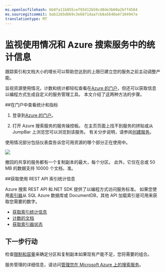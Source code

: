 ```yaml
---
ms.openlocfilehash: bb8fa11b855cef93412b59cd8de3b60a2bff4584
ms.sourcegitcommit: bab1265d669c3e6871daa7cb8a5640a47104947a
translationtype: MT
---
```

<properties 
   pageTitle="监视使用情况和 Azure 搜索服务中的统计信息" 
   description="跟踪的 Azure 搜索的资源消耗和索引大小" 
   services="search" 
   documentationCenter="" 
   authors="HeidiSteen" 
   manager="mblythe" 
   editor=""
   tags="azure-portal"/>

<tags
   ms.service="search"
   ms.devlang="na"
   ms.topic="article"
   ms.tgt_pltfrm="na"
   ms.workload="required" 
   ms.date="07/08/2015"
   ms.author="heidist"/>

# 监视使用情况和 Azure 搜索服务中的统计信息

跟踪索引和文档大小的增长可以帮助您达到的上限已建立您的服务之前主动调整产能。 

监视资源使用情况，计数和统计都轻松查看在[Azure 的门户](https://portal.azure.com)，但还可以获取信息以编程方式生成自定义的服务管理工具。 本文介绍了这两种方法的步骤。

##在门户中查看统计和指标 

1. 登录到[Azure 的门户](https://portal.azure.com)。 

2. 打开 Azure 搜索服务的服务操控板。 在主页页面上找不到服务的拼贴或从 JumpBar 上浏览您可以浏览到该服务。 有关分步说明，请参阅[创建服务](search-create-service-portal.md)。

使用情况部分包括仪表盘告诉您可用资源的哪个部分正在使用中。

  ![][1]

撤回的共享的服务都有一个复制副本的最大，每个分区。 此外，它仅在总或 50 MB 的数据支持 10000 个文档，准。

##获取使用 REST API 索引统计信息

Azure 搜索 REST API 和.NET SDK 提供了以编程方式访问服务标准。  如果您使用[索引器](https://msdn.microsoft.com/library/azure/dn946891.aspx)从 SQL Azure 数据库或 DocumentDB，其他 API 加载索引是可用来获取您需要的数字。 

  + [获取索引统计信息](https://msdn.microsoft.com/library/azure/dn798942.aspx)
  + [计数的文档](https://msdn.microsoft.com/library/azure/dn798924.aspx)
  + [获取索引器状态](https://msdn.microsoft.com/library/azure/dn946884.aspx)

## 下一步行动

检查[限制和容量](https://msdn.microsoft.com/library/azure/dn798934.aspx)来确定分区和复制副本如果现有产能不足，您将需要的组合。 

服务管理的详细信息，请访问[管理您在 Microsoft Azure 上的搜索服务](search-manage.md)。

<!--Image references-->
[1]: ./media/search-monitor-usage/AzureSearch-Monitor1.PNG




 